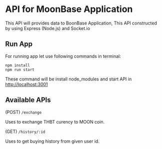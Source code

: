 # API for MoonBase Application

This API will provides data to BoonBase Application, This API constructed by using Express (Node.js) and Socket.io

## Run App

For running app let use following commands in terminal:

```
npm install
npm run start
```

These command will be install node_modules and start API in [http://localhost:3001](http://localhost:3001)

## Available APIs
 
(POST) `/exchange`

Uses to exchange THBT curency to MOON coin.


(GET) `/history/:id`

Uses to get buying history from given user id.